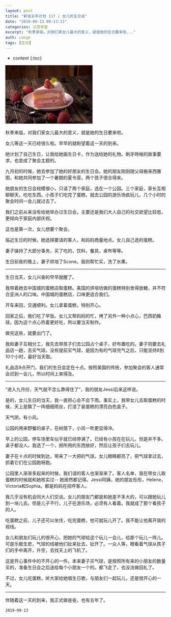 ```yaml
---
layout: post
title: "新爸五年计划 117 | 女儿的生日会"
date: "2019-09-13 09:13:13"
categories: 父范学堂
excerpt: "秋季来临，对我们家女儿最大的意义，就是她的生日要来啦..."
auth: conge
tags: [生日]
---
```

* content
{:toc}

![图片来自于85C网站](/assets/images/父范学堂/118382-1421e76286013992.png)

秋季来临，对我们家女儿最大的意义，就是她的生日要来啦。

女儿等这一天已经很久啦。早早的就盼望着这一天的到来。

她计划了自己生日，让我给她画生日卡，作为送给她的礼物。刷牙時候的故事要求，也变成了聚会主题的。

九月初的时候，她去参加了她的好朋友的生日会。她的朋友刚刚随父母搬来西雅图，和她共同参加了一个暑期的夏令营。两个孩子很合得来。

她朋友的生日会规模很小，只请了两个家庭，选在一个公园。三个家庭，家长互相聊聊天，吃吃东西。小孩子们吃完了蛋糕，就去公园的游乐场疯玩儿，几个小时的聚会时间一会儿就过去了。

我们之前从来没有给她举办过生日会。主要还是我们大人自己的社交欲望比较低，更倾向于家庭内部庆祝。

这也是第一次，女儿想要个聚会。

临近生日的时候，她选择要请的客人，和妈妈商量地点。女儿自己选的蛋糕。

妻子操持了大部分事务，买了吃的，饮料，餐具，桌布等等。

生日前夜的晚上，妻子烘培了Scone。我则帮忙买，洗了水果。

------

生日当天，女儿兴奋的早早就醒了。

我带着她去中国城的蛋糕店取蛋糕。美国的烘培坊做的蛋糕特别舍得放糖，并不符合亚洲人的口味。中国城的蛋糕店，口味更适合我们。

开车来回，交通顺利。女儿拿着蛋糕，特别开心。

回家之后，我们吃了早饭。女儿又帮妈妈的忙，烤了另外一种小点心，巴西奶酪球。因为这个点心热着更好吃，所以要当天制作。

做完这些，就要出门了。

我和妻子互相分工，我先去带孩子们去公园占个桌子，好布置吃的。妻子则要去礼品店一趟，去买气球。没有提前买气球，是因为有的气球充气之后，只能坚持8到10个小时，最好当天取。

礼品店9点开门，我们的生日会定在十点。按照美国的传统，参加聚会的客人通常会迟到一会儿，所以时间上来得及。

------

“进入九月份，天气就不怎么靠得住了”，我的朋友Jessi后来这样说。

是的，女儿生日的当天，我一直担心会不会下雨。事实上，我带女儿去取蛋糕的时候，天上是飘了一阵细细雨丝，打湿了装蛋糕的漂亮白色盒子。

天气阴，有小风。

公园的用来野餐的桌子，在树荫下，小风一吹更显得冷。

早上的公园，停车场里车似乎就已经停满了。已经有小孩在在玩儿，但是并不多。桌子都没人。我选了一个，把所用的东西放好，然后让孩子们去玩儿。

妻子在十点的时候到达，带来了一大把的气球。女儿眼睛都亮了，把气球拿过去，抓着它们在公园跑呀跑。

公园里人渐渐多起来的时候，我们请的客人也渐渐来了。客人名单，我在带女儿取蛋糕的时候就和她核实过-- 她居然都记得。Jessi阿姨，她的朋友彤彤，Helene，Victoria和Sophia。都是妈妈在招呼客人。

我几乎没有机会同大人们交谈。女儿的朋友门都是和她差不多大的，可以跟她玩儿到一块儿去。但是儿子不行，儿子在游乐场，必须有人看着。我就成了那个看孩子的人。

吃蛋糕之前，儿子还可以坐住，吃完蛋糕，他可就玩儿开了。我不能让他离开我的视线。

女儿和朋友们玩儿的很开心，把她的气球给这个玩儿一会儿，给那个玩儿一阵儿。可是乐极生悲，气球的线被他们扯来扯去，扯开了。一众人等，眼看着气球从孩子们的手中离开，升空，去找天上的飞机了。

这是开心事件中的不开心的一件。本来妻子买气球，是按照所有来的小朋友的数量买的，准备生日会之后送给每个小朋友一个的。都飞走了，也没法做回礼了。

不过，女儿吃蛋糕，听大家给她唱生日歌，与朋友们一起玩儿，还是很开心的一天。

---------

伴随着这一天的到来，我正式做爸爸，也有五年了。

```
2019-09-13
```

